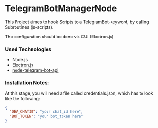 # TelegramBotManagerNode
This Project aimes to hook Scripts to a TelegramBot-keyword, by calling Subroutines (js-scripts).

The configuration should be done via GUI (Electron.js)

### Used Technologies
* Node.js
* [Electron.js](https://electronjs.org/)
* [node-telegram-bot-api](https://github.com/yagop/node-telegram-bot-api)

### Installation Notes:
At this stage, you will need a file called credentials.json, which has to look like the following:

```json
{  
  "DEV_CHATID": "your chat_id here",  
  "BOT_TOKEN": "your bot_token here"  
}
```

